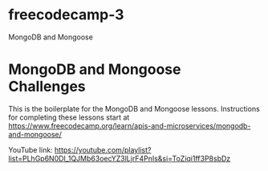 # freecodecamp-3
MongoDB and Mongoose

# MongoDB and Mongoose Challenges

This is the boilerplate for the MongoDB and Mongoose lessons. Instructions for completing these lessons start at https://www.freecodecamp.org/learn/apis-and-microservices/mongodb-and-mongoose/

YouTube link: https://youtube.com/playlist?list=PLhGp6N0DI_1QJMb63oecYZ3lLjrF4PnIs&si=ToZiqi1ff3P8sbDz
